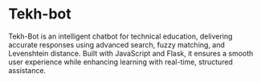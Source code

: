 # Tekh-bot
Tekh-Bot is an intelligent chatbot for technical education, delivering accurate responses using advanced search, fuzzy matching, and Levenshtein distance. Built with JavaScript and Flask, it ensures a smooth user experience while enhancing learning with real-time, structured assistance.
